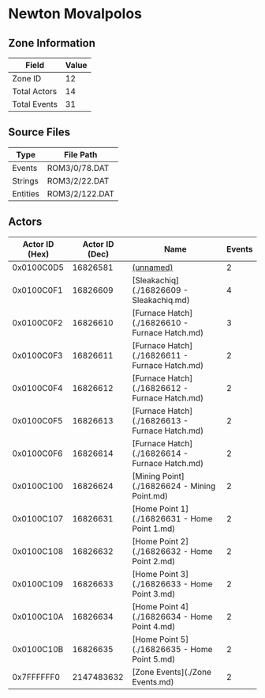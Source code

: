 # Newton Movalpolos

## Zone Information

| Field        |   Value |
|--------------|---------|
| Zone ID      |      12 |
| Total Actors |      14 |
| Total Events |      31 |

## Source Files

| Type     | File Path      |
|----------|----------------|
| Events   | ROM3/0/78.DAT  |
| Strings  | ROM3/2/22.DAT  |
| Entities | ROM3/2/122.DAT |

## Actors

| Actor ID (Hex)   |   Actor ID (Dec) | Name                                           |   Events |
|------------------|------------------|------------------------------------------------|----------|
| 0x0100C0D5       |         16826581 | [(unnamed)](./16826581.md)                     |        2 |
| 0x0100C0F1       |         16826609 | [Sleakachiq](./16826609 - Sleakachiq.md)       |        4 |
| 0x0100C0F2       |         16826610 | [Furnace Hatch](./16826610 - Furnace Hatch.md) |        3 |
| 0x0100C0F3       |         16826611 | [Furnace Hatch](./16826611 - Furnace Hatch.md) |        2 |
| 0x0100C0F4       |         16826612 | [Furnace Hatch](./16826612 - Furnace Hatch.md) |        2 |
| 0x0100C0F5       |         16826613 | [Furnace Hatch](./16826613 - Furnace Hatch.md) |        2 |
| 0x0100C0F6       |         16826614 | [Furnace Hatch](./16826614 - Furnace Hatch.md) |        2 |
| 0x0100C100       |         16826624 | [Mining Point](./16826624 - Mining Point.md)   |        2 |
| 0x0100C107       |         16826631 | [Home Point 1](./16826631 - Home Point 1.md)   |        2 |
| 0x0100C108       |         16826632 | [Home Point 2](./16826632 - Home Point 2.md)   |        2 |
| 0x0100C109       |         16826633 | [Home Point 3](./16826633 - Home Point 3.md)   |        2 |
| 0x0100C10A       |         16826634 | [Home Point 4](./16826634 - Home Point 4.md)   |        2 |
| 0x0100C10B       |         16826635 | [Home Point 5](./16826635 - Home Point 5.md)   |        2 |
| 0x7FFFFFF0       |       2147483632 | [Zone Events](./Zone Events.md)                |        2 |